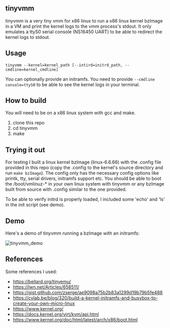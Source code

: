 ## tinyvmm
tinyvmm is a very tiny vmm for x86 linux to run a x86 linux kernel bzImage in a
VM and print the kernel logs to the vmm process's stdout. It only emulates a
ttyS0 serial console (NS16450 UART) to be able to redirect the kernel logs to
stdout.

## Usage
`tinyvmm --kernel=kernel_path [--intird=initrd_path, --cmdline=kernel_cmdline]`

You can optionally provide an initramfs. You need to provide `--cmdline console=ttyS0`
to be able to see the kernel logs in your terminal.

## How to build
You will need to be on a x86 linux system with gcc and make.
1. clone this repo
2. cd tinyvmm
3. make

## Trying it out
For testing I built a linux kernel bzImage (linux-6.6.66) with the .config file
provided in this repo (copy the .config to the kernel's source directory and run
`make bzImage`). The config only has the necessary config options like printk,
tty, serial drivers, initramfs support etc. You should be able to boot the
/boot/vmlinuz-* in your own linux system with tinyvmm or any bzImage built from
source with .config similar to the one provided.

To be able to verify initrd is properly loaded, I included some 'echo' and 'ls'
in the init script (see demo).

## Demo
Here's a demo of tinyvmm running a bzImage with an initramfs:

![tinyvmm_demo](https://github.com/user-attachments/assets/da8d9e61-23c1-4c17-ae93-ef24cc04f7fb)

## References
Some references I used:
* https://bellard.org/tinyemu/
* https://lwn.net/Articles/658511/
* https://gist.github.com/zserge/ae9098a75b2b83a1299d19b79b5fe488
* https://cylab.be/blog/320/build-a-kernel-initramfs-and-busybox-to-create-your-own-micro-linux
* https://www.kernel.org/
* https://docs.kernel.org/virt/kvm/api.html
* https://www.kernel.org/doc/html/latest/arch/x86/boot.html